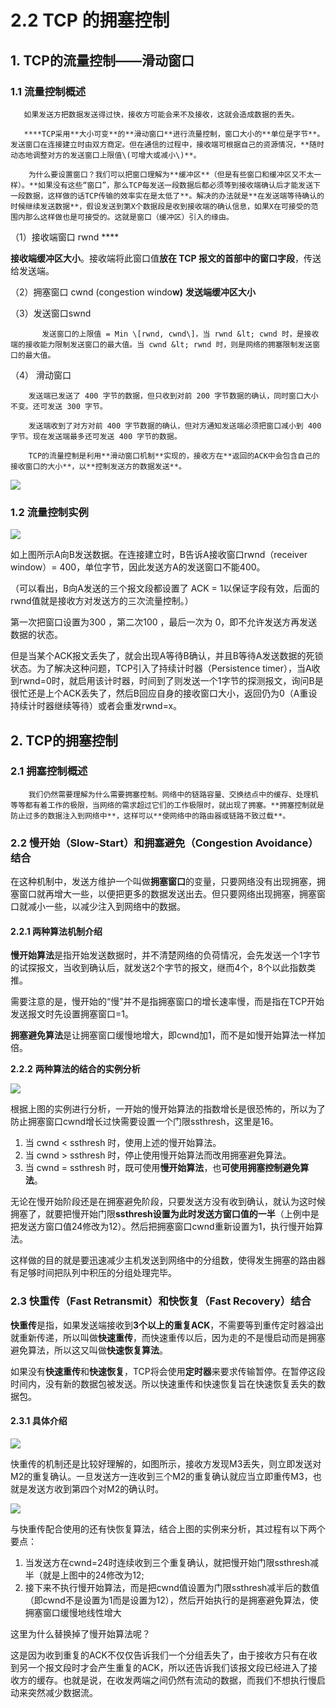 # 2.2 TCP 的拥塞控制

## **1.  TCP的流量控制——滑动窗口**

### **1.1  流量控制概述**

       如果发送方把数据发送得过快，接收方可能会来不及接收，这就会造成数据的丢失。

       ****TCP采用**大小可变**的**滑动窗口**进行流量控制，窗口大小的**单位是字节**。发送窗口在连接建立时由双方商定。但在通信的过程中，接收端可根据自己的资源情况，**随时动态地调整对方的发送窗口上限值\(可增大或减小\)**。

        为什么要设置窗口？我们可以把窗口理解为**缓冲区**（但是有些窗口和缓冲区又不太一样）。**如果没有这些“窗口”，那么TCP每发送一段数据后都必须等到接收端确认后才能发送下一段数据，这样做的话TCP传输的效率实在是太低了**。解决的办法就是**在发送端等待确认的时候继续发送数据**，假设发送到第X个数据段是收到接收端的确认信息，如果X在可接受的范围内那么这样做也是可接受的。这就是窗口（缓冲区）引入的缘由。

（1）接收端窗口 rwnd    ****

 **接收端缓冲区大小**。接收端将此窗口值**放在 TCP 报文的首部中的窗口字段**，传送给发送端。

（2）拥塞窗口 cwnd \(congestion windo**w\)**    **发送端缓冲区大小**

（3）发送窗口swnd             

           发送窗口的上限值 = Min \[rwnd, cwnd\]，当 rwnd &lt; cwnd 时，是接收端的接收能力限制发送窗口的最大值。当 cwnd &lt; rwnd 时，则是网络的拥塞限制发送窗口的最大值。 

（4） 滑动窗口

        发送端已发送了 400 字节的数据，但只收到对前 200 字节数据的确认，同时窗口大小不变。还可发送 300 字节。

        发送端收到了对方对前 400 字节数据的确认，但对方通知发送端必须把窗口减小到 400 字节。现在发送端最多还可发送 400 字节的数据。

        TCP的流量控制是利用**滑动窗口机制**实现的，接收方在**返回的ACK中会包含自己的接收窗口的大小**，以**控制发送方的数据发送**。

![](../../.gitbook/assets/image%20%28344%29.png)

###  **1.2  流量控制实例**

![](../../.gitbook/assets/image%20%2896%29.png)

 如上图所示A向B发送数据。在连接建立时，B告诉A接收窗口rwnd（receiver window）= 400，单位字节，因此发送方A的发送窗口不能400。

（可以看出，B向A发送的三个报文段都设置了 ACK = 1以保证字段有效，后面的rwnd值就是接收方对发送方的三次流量控制。）

第一次把窗口设置为300 ，第二次100 ，最后一次为 0，即不允许发送方再发送数据的状态。

但是当某个ACK报文丢失了，就会出现A等待B确认，并且B等待A发送数据的死锁状态。为了解决这种问题，TCP引入了持续计时器（Persistence timer），当A收到rwnd=0时，就启用该计时器，时间到了则发送一个1字节的探测报文，询问B是很忙还是上个ACK丢失了，然后B回应自身的接收窗口大小，返回仍为0（A重设持续计时器继续等待）或者会重发rwnd=x。

##  **2. TCP的拥塞控制**

### **2.1 拥塞控制概述**

        我们仍然需要理解为什么需要拥塞控制。网络中的链路容量、交换结点中的缓存、处理机等等都有着工作的极限，当网络的需求超过它们的工作极限时，就出现了拥塞。**拥塞控制就是防止过多的数据注入到网络中**，这样可以**使网络中的路由器或链路不致过载**。

### **2.2** **慢开始（Slow-Start）和拥塞避免（Congestion Avoidance）结合**

在这种机制中，发送方维护一个叫做**拥塞窗口**的变量，只要网络没有出现拥塞，拥塞窗口就再增大一些，以便把更多的数据发送出去。但只要网络出现拥塞，拥塞窗口就减小一些，以减少注入到网络中的数据。

#### **2.2.1** **两种算法机制介绍**

**慢开始算法**是指开始发送数据时，并不清楚网络的负荷情况，会先发送一个1字节的试探报文，当收到确认后，就发送2个字节的报文，继而4个，8个以此指数类推。

需要注意的是，慢开始的“慢”并不是指拥塞窗口的增长速率慢，而是指在TCP开始发送报文时先设置拥塞窗口=1。

**拥塞避免算法**是让拥塞窗口缓慢地增大，即cwnd加1，而不是如慢开始算法一样加倍。

**2.2.2** **两种算法的结合的实例分析**

![](../../.gitbook/assets/image%20%28252%29.png)

根据上图的实例进行分析，一开始的慢开始算法的指数增长是很恐怖的，所以为了防止拥塞窗口cwnd增长过快需要设置一个门限ssthresh，这里是16。

1. 当 cwnd &lt; ssthresh 时，使用上述的慢开始算法。
2. 当 cwnd &gt; ssthresh 时，停止使用慢开始算法而改用拥塞避免算法。
3. 当 cwnd = ssthresh 时，既可使用**慢开始算法**，也**可使用拥塞控制避免算法**。

无论在慢开始阶段还是在拥塞避免阶段，只要发送方没有收到确认，就认为这时候拥塞了，就要把慢开始门限**ssthresh设置为此时发送方窗口值的一半**（上例中是把发送方窗口值24修改为12）。然后把拥塞窗口cwnd重新设置为1，执行慢开始算法。

这样做的目的就是要迅速减少主机发送到网络中的分组数，使得发生拥塞的路由器有足够时间把队列中积压的分组处理完毕。

### **2.3  快重传（Fast Retransmit）和快恢复（Fast Recovery）结合**

**快重传**是指，如果发送端接收到**3个以上的重复ACK**，不需要等到重传定时器溢出就重新传递，所以叫做**快速重传**，而快速重传以后，因为走的不是慢启动而是拥塞避免算法，所以这又叫做**快速恢复算法**。

如果没有**快速重传**和**快速恢复**，TCP将会使用**定时器**来要求传输暂停。在暂停这段时间内，没有新的数据包被发送。所以快速重传和快速恢复旨在快速恢复丢失的数据包。

#### **2.3.1  具体介绍**

![](../../.gitbook/assets/image%20%28194%29.png)

快重传的机制还是比较好理解的，如图所示，接收方发现M3丢失，则立即发送对M2的重复确认。一旦发送方一连收到三个M2的重复确认就应当立即重传M3，也就是发送方收到第四个对M2的确认时。

![](../../.gitbook/assets/image%20%28154%29.png)

与快重传配合使用的还有快恢复算法，结合上图的实例来分析，其过程有以下两个要点：

1. 当发送方在cwnd=24时连续收到三个重复确认，就把慢开始门限ssthresh减半（就是上图中的24修改为12;
2. 接下来不执行慢开始算法，而是把cwnd值设置为门限ssthresh减半后的数值（即cwnd不是设置为1而是设置为12），然后开始执行的是拥塞避免算法，使拥塞窗口缓慢地线性增大

这里为什么替换掉了慢开始算法呢？

这是因为收到重复的ACK不仅仅告诉我们一个分组丢失了，由于接收方只有在收到另一个报文段时才会产生重复的ACK，所以还告诉我们该报文段已经进入了接收方的缓存。也就是说，在收发两端之间仍然有流动的数据，而我们不想执行慢启动来突然减少数据流。 



